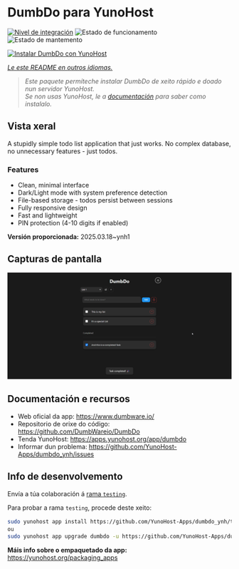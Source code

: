 <!--
NOTA: Este README foi creado automáticamente por <https://github.com/YunoHost/apps/tree/master/tools/readme_generator>
NON debe editarse manualmente.
-->

# DumbDo para YunoHost

[![Nivel de integración](https://apps.yunohost.org/badge/integration/dumbdo)](https://ci-apps.yunohost.org/ci/apps/dumbdo/)
![Estado de funcionamento](https://apps.yunohost.org/badge/state/dumbdo)
![Estado de mantemento](https://apps.yunohost.org/badge/maintained/dumbdo)

[![Instalar DumbDo con YunoHost](https://install-app.yunohost.org/install-with-yunohost.svg)](https://install-app.yunohost.org/?app=dumbdo)

*[Le este README en outros idiomas.](./ALL_README.md)*

> *Este paquete permíteche instalar DumbDo de xeito rápido e doado nun servidor YunoHost.*  
> *Se non usas YunoHost, le a [documentación](https://yunohost.org/install) para saber como instalalo.*

## Vista xeral

A stupidly simple todo list application that just works. No complex database, no unnecessary features - just todos.

### Features

- Clean, minimal interface
- Dark/Light mode with system preference detection
- File-based storage - todos persist between sessions
- Fully responsive design
- Fast and lightweight
- PIN protection (4-10 digits if enabled)


**Versión proporcionada:** 2025.03.18~ynh1

## Capturas de pantalla

![Captura de pantalla de DumbDo](./doc/screenshots/screenshot.png)

## Documentación e recursos

- Web oficial da app: <https://www.dumbware.io/>
- Repositorio de orixe do código: <https://github.com/DumbWareio/DumbDo>
- Tenda YunoHost: <https://apps.yunohost.org/app/dumbdo>
- Informar dun problema: <https://github.com/YunoHost-Apps/dumbdo_ynh/issues>

## Info de desenvolvemento

Envía a túa colaboración á [rama `testing`](https://github.com/YunoHost-Apps/dumbdo_ynh/tree/testing).

Para probar a rama `testing`, procede deste xeito:

```bash
sudo yunohost app install https://github.com/YunoHost-Apps/dumbdo_ynh/tree/testing --debug
ou
sudo yunohost app upgrade dumbdo -u https://github.com/YunoHost-Apps/dumbdo_ynh/tree/testing --debug
```

**Máis info sobre o empaquetado da app:** <https://yunohost.org/packaging_apps>
